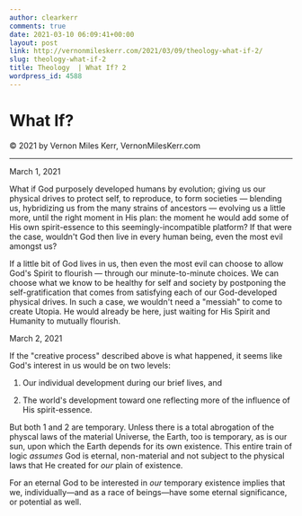 ```yaml
---
author: clearkerr
comments: true
date: 2021-03-10 06:09:41+00:00
layout: post
link: http://vernonmileskerr.com/2021/03/09/theology-what-if-2/
slug: theology-what-if-2
title: Theology  | What If? 2
wordpress_id: 4588
---
```


# What If?




© 2021 by Vernon Miles Kerr, VernonMilesKerr.com




* * *




March 1, 2021




What if God purposely developed humans by evolution; giving us our physical drives to protect self, to reproduce, to form societies — blending us, hybridizing us from the many strains of ancestors — evolving us a little more, until the right moment in His plan: the moment he would add some of His own spirit-essence to this seemingly-incompatible platform? If that were the case, wouldn't God then live in every human being, even the most evil amongst us?




If a little bit of God lives in us, then even the most evil can choose to allow God's Spirit to flourish — through our minute-to-minute choices. We can choose what we know to be healthy for self and society by postponing the self-gratification that comes from satisfying each of our God-developed physical drives. In such a case, we wouldn't need a "messiah" to come to create Utopia. He would already be here, just waiting for His Spirit and Humanity to mutually flourish.












March 2, 2021







If the "creative process" described above is what happened, it seems like God's interest in us would be on two levels:  







1. Our individual development during our brief lives, and 







2. The world's development toward one reflecting more of the influence of His spirit-essence.







But both 1 and 2 are temporary.   Unless there is a total abrogation of the physcal laws of the material Universe, the Earth, too is temporary, as is our sun, upon which the Earth depends for its own existence. This entire train of logic _assumes_ God is eternal, non-material and not subject to the physical laws that He created for _our_ plain of existence. 







For an eternal God to be interested in _our_ temporary existence implies that we, individually—and as a  race of beings—have some eternal significance, or potential as well. 



